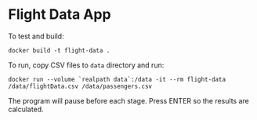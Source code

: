 # Flight Data App
To test and build:
```
docker build -t flight-data .
```

To run, copy CSV files to `data` directory and run:
```
docker run --volume `realpath data`:/data -it --rm flight-data /data/flightData.csv /data/passengers.csv
```

The program will pause before each stage. Press ENTER so the results are calculated.
